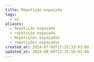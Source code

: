 ```yaml
---
title: Repetição espaçada
tags:
  - v1
aliases:
  - Repetição espaçada
  - repetição espaçada
  - Repetições espaçadas
  - repetições espaçadas
created_at: 2024-07-08T17:33:33-03:00
updated_at: 2024-08-06T22:35:18-03:00
---
```




